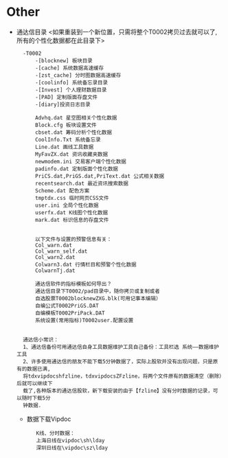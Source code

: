 # Other
- 通达信目录   <如果重装到一个新位置，只需将整个T0002拷贝过去就可以了,所有的个性化数据都在此目录下>
    
        -T0002
            -[blocknew] 板块目录
            -[cache] 系统数据高速缓存
            -[zst_cache] 分时图数据高速缓存
            -[coolinfo] 系统备忘录目录
            -[Invest] 个人理财数据目录
            -[PAD] 定制版面存盘文件
            -[diary]投资日志目录
            
            Advhq.dat 星空图相关个性化数据
            Block.cfg 板块设置文件
            cbset.dat 筹码分析个性化数据
            CoolInfo.Txt 系统备忘录
            Line.dat 画线工具数据
            MyFavZX.dat 资讯收藏夹数据
            newmodem.ini 交易客户端个性化数据
            padinfo.dat 定制版面个性化数据
            PriCS.dat,PriGS.dat,PriText.dat 公式相关数据
            recentsearch.dat 最近资讯搜索数据
            Scheme.dat 配色方案
            tmptdx.css 临时网页CSS文件
            user.ini 全局个性化数据
            userfx.dat K线图个性化数据
            mark.dat 标识信息的存盘文件
  
          
            以下文件与设置的预警信息有关：
            Col_warn.dat
            Col_warn_self.dat
            Col_warn2.dat
            Colwarn3.dat 行情栏目和预警个性化数据
            ColwarnTj.dat

            通达信软件的指标模板如何导出？
            通达信目录下T0002/pad目录中，随你拷贝或复制或者
            自选股票T0002blocknewZXG.blk(可用记事本编辑）
            自编公式T0002PriGS.DAT
            自编模板T0002PriPack.DAT
            系统设置(常用指标)T0002user.配置设置


        通达信小常识：
        1、通达信备份可用通达信自身工具数据维护工具自己备份：工具栏选 系统——数据维护工具
        2、许多使用通达信的朋友不能下载5分钟数据了，实际上股软并没有出现问题，只是原有的数据已满,
        将tdxvipdocshfzline，tdxvipdocsZFzline，将两个文件原有的数据清空（删除）后就可以继续下
        载了,各种版本的通达信股软，新下载安装的由于【fzline】没有分时数据的记录，可以随时下载5分
        钟数据.




   - 数据下载Vipdoc
            
            K线、分时数据：
            上海日线在vipdoc\sh\lday
            深圳日线在\vipdoc\sz\lday


